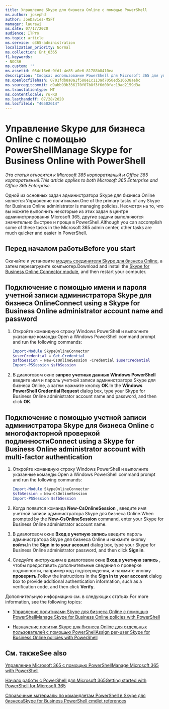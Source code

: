 ```yaml
---
title: Управление Skype для бизнеса Online с помощью PowerShell
ms.author: josephd
author: JoeDavies-MSFT
manager: laurawi
ms.date: 07/17/2020
audience: ITPro
ms.topic: article
ms.service: o365-administration
localization_priority: Normal
ms.collection: Ent_O365
f1.keywords:
- NOCSH
ms.custom: ''
ms.assetid: 054c16e6-9fd1-4e85-a0e6-81788b8410ea
description: 'Сводка: использование PowerShell для Microsoft 365 для управления политиками Skype для бизнеса Online, политиками для отдельных пользователей и параметрами собраний.'
ms.openlocfilehash: 0701fdb8a0a1f588e1c113ad7050ed516638aebc
ms.sourcegitcommit: d9abb99b336170f07b8f3f6d00fac19ad2159d3a
ms.translationtype: MT
ms.contentlocale: ru-RU
ms.lasthandoff: 07/28/2020
ms.locfileid: "46502614"
---
```

# <a name="manage-skype-for-business-online-with-powershell"></a><span data-ttu-id="f20b8-103">Управление Skype для бизнеса Online с помощью PowerShell</span><span class="sxs-lookup"><span data-stu-id="f20b8-103">Manage Skype for Business Online with PowerShell</span></span>

<span data-ttu-id="f20b8-104">*Эта статья относится к Microsoft 365 корпоративный и Office 365 корпоративный.*</span><span class="sxs-lookup"><span data-stu-id="f20b8-104">*This article applies to both Microsoft 365 Enterprise and Office 365 Enterprise.*</span></span>

<span data-ttu-id="f20b8-105">Одной из основных задач администратора Skype для бизнеса Online является Управление политиками.</span><span class="sxs-lookup"><span data-stu-id="f20b8-105">One of the primary tasks of any Skype for Business Online administrator is managing policies.</span></span> <span data-ttu-id="f20b8-106">Несмотря на то, что вы можете выполнить некоторые из этих задач в центре администрирования Microsoft 365, другие задачи выполняются значительно быстрее и проще в PowerShell.</span><span class="sxs-lookup"><span data-stu-id="f20b8-106">Although you can accomplish some of these tasks in the Microsoft 365 admin center, other tasks are much quicker and easier in PowerShell.</span></span> 

## <a name="before-you-start"></a><span data-ttu-id="f20b8-107">Перед началом работы</span><span class="sxs-lookup"><span data-stu-id="f20b8-107">Before you start</span></span>

<span data-ttu-id="f20b8-108">Скачайте и установите [модуль соединителя Skype для бизнеса Online](https://www.microsoft.com/download/details.aspx?id=39366), а затем перезагрузите компьютер.</span><span class="sxs-lookup"><span data-stu-id="f20b8-108">Download and install the [Skype for Business Online Connector module](https://www.microsoft.com/download/details.aspx?id=39366), and then restart your computer.</span></span>


## <a name="connect-using-a-skype-for-business-online-administrator-account-name-and-password"></a><span data-ttu-id="f20b8-109">Подключение с помощью имени и пароля учетной записи администратора Skype для бизнеса Online</span><span class="sxs-lookup"><span data-stu-id="f20b8-109">Connect using a Skype for Business Online administrator account name and password</span></span>

1. <span data-ttu-id="f20b8-110">Откройте командную строку Windows PowerShell и выполните указанные команды:</span><span class="sxs-lookup"><span data-stu-id="f20b8-110">Open a Windows PowerShell command prompt and run the following commands:</span></span> 
    
   ```powershell
   Import-Module SkypeOnlineConnector
   $userCredential = Get-Credential
   $sfbSession = New-CsOnlineSession -Credential $userCredential
   Import-PSSession $sfbSession
   ```

2. <span data-ttu-id="f20b8-111">В диалоговом окне **запрос учетных данных Windows PowerShell** введите имя и пароль учетной записи администратора Skype для бизнеса Online, а затем нажмите кнопку **ОК**.</span><span class="sxs-lookup"><span data-stu-id="f20b8-111">In the **Windows PowerShell Credential Request** dialog box, type your Skype for Business Online administrator account name and password, and then click **OK**.</span></span>


## <a name="connect-using-a-skype-for-business-online-administrator-account-with-multi-factor-authentication"></a><span data-ttu-id="f20b8-112">Подключение с помощью учетной записи администратора Skype для бизнеса Online с многофакторной проверкой подлинности</span><span class="sxs-lookup"><span data-stu-id="f20b8-112">Connect using a Skype for Business Online administrator account with multi-factor authentication</span></span>

1. <span data-ttu-id="f20b8-113">Откройте командную строку Windows PowerShell и выполните указанные команды:</span><span class="sxs-lookup"><span data-stu-id="f20b8-113">Open a Windows PowerShell command prompt and run the following commands:</span></span>

   ```powershell
   Import-Module SkypeOnlineConnector
   $sfbSession = New-CsOnlineSession
   Import-PSSession $sfbSession
   ```

2. <span data-ttu-id="f20b8-114">Когда появится команда **New-CsOnlineSession** , введите имя учетной записи администратора Skype для бизнеса Online.</span><span class="sxs-lookup"><span data-stu-id="f20b8-114">When prompted by the **New-CsOnlineSession** command, enter your Skype for Business Online administrator account name.</span></span>

3. <span data-ttu-id="f20b8-115">В диалоговом окне **Вход в учетную запись** введите пароль администратора Skype для бизнеса Online и нажмите кнопку **войти**.</span><span class="sxs-lookup"><span data-stu-id="f20b8-115">In the **Sign in to your account** dialog box, type your Skype for Business Online administrator password, and then click **Sign in**.</span></span>

4. <span data-ttu-id="f20b8-116">Следуйте инструкциям в диалоговом окне **Вход в учетную запись** , чтобы предоставить дополнительные сведения о проверке подлинности, например код подтверждения, и нажмите кнопку **проверить**.</span><span class="sxs-lookup"><span data-stu-id="f20b8-116">Follow the instructions in the **Sign in to your account** dialog box to provide additional authentication information, such as a verification code, and then click **Verify**.</span></span>

<span data-ttu-id="f20b8-117">Дополнительную информацию см. в следующих статьях:</span><span class="sxs-lookup"><span data-stu-id="f20b8-117">For more information, see the following topics:</span></span>
  
- [<span data-ttu-id="f20b8-118">Управление политиками Skype для бизнеса Online с помощью PowerShell</span><span class="sxs-lookup"><span data-stu-id="f20b8-118">Manage Skype for Business Online policies with PowerShell</span></span>](manage-skype-for-business-online-policies-with-office-365-powershell.md)
    
- [<span data-ttu-id="f20b8-119">Назначение политик Skype для бизнеса Online для отдельных пользователей с помощью PowerShell</span><span class="sxs-lookup"><span data-stu-id="f20b8-119">Assign per-user Skype for Business Online policies with PowerShell</span></span>](assign-per-user-skype-for-business-online-policies-with-office-365-powershell.md)
    
## <a name="see-also"></a><span data-ttu-id="f20b8-120">См. также</span><span class="sxs-lookup"><span data-stu-id="f20b8-120">See also</span></span>

[<span data-ttu-id="f20b8-121">Управление Microsoft 365 с помощью PowerShell</span><span class="sxs-lookup"><span data-stu-id="f20b8-121">Manage Microsoft 365 with PowerShell</span></span>](manage-office-365-with-office-365-powershell.md)
  
[<span data-ttu-id="f20b8-122">Начало работы с PowerShell для Microsoft 365</span><span class="sxs-lookup"><span data-stu-id="f20b8-122">Getting started with PowerShell for Microsoft 365</span></span>](getting-started-with-office-365-powershell.md)

[<span data-ttu-id="f20b8-123">Справочные материалы по командлетам PowerShell в Skype для бизнеса</span><span class="sxs-lookup"><span data-stu-id="f20b8-123">Skype for Business PowerShell cmdlet references</span></span>](https://docs.microsoft.com/powershell/module/skype/?view=skype-ps)

